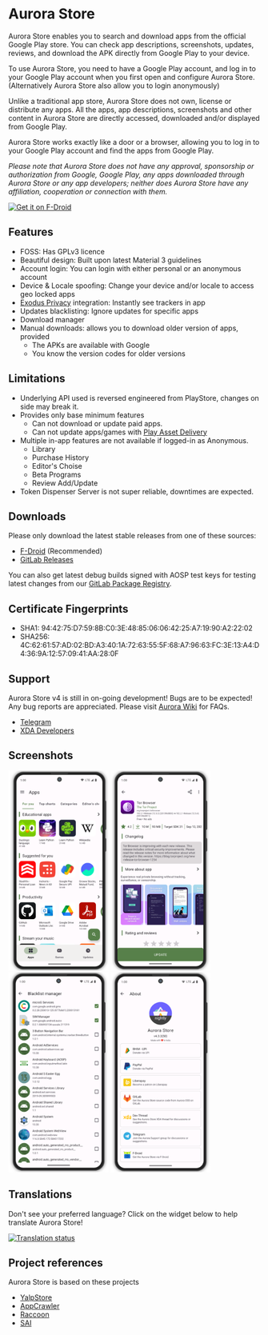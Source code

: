 # Aurora Store

Aurora Store enables you to search and download apps from the official Google Play store. You can check app descriptions, screenshots, updates, reviews, and download the APK directly from Google Play to your device. 

To use Aurora Store, you need to have a Google Play account, and log in to your Google Play account when you first open and configure Aurora Store.
(Alternatively Aurora Store also allow you to login anonymously)

Unlike a traditional app store, Aurora Store does not own, license or distribute any apps. All the apps, app descriptions, screenshots and other content in Aurora Store are directly accessed, downloaded and/or displayed from Google Play. 

Aurora Store works exactly like a door or a browser, allowing you to log in to your Google Play account and find the apps from Google Play. 

*_Please note that Aurora Store does not have any approval, sponsorship or authorization from Google, Google Play, any apps downloaded through Aurora Store or any app developers; neither does Aurora Store have any affiliation, cooperation or connection with them._*

[<img src="https://f-droid.org/badge/get-it-on.png" alt="Get it on F-Droid" height="60">](https://f-droid.org/en/packages/com.aurora.store/)

## Features

- FOSS: Has GPLv3 licence
- Beautiful design: Built upon latest Material 3 guidelines
- Account login: You can login with either personal or an anonymous account
- Device & Locale spoofing: Change your device and/or locale to access geo locked apps
- [Exodus Privacy](https://exodus-privacy.eu.org/) integration: Instantly see trackers in app
- Updates blacklisting: Ignore updates for specific apps
- Download manager
- Manual downloads: allows you to download older version of apps, provided
  - The APKs are available with Google
  - You know the version codes for older versions 

## Limitations

- Underlying API used is reversed engineered from PlayStore, changes on side may break it.
- Provides only base minimum features
  - Can not download or update paid apps.
  - Can not update apps/games with [Play Asset Delivery](https://developer.android.com/guide/playcore/asset-delivery)
- Multiple in-app features are not available if logged-in as Anonymous.
  - Library
  - Purchase History
  - Editor's Choise
  - Beta Programs
  - Review Add/Update
- Token Dispenser Server is not super reliable, downtimes are expected.  

## Downloads

Please only download the latest stable releases from one of these sources:

- [F-Droid](https://f-droid.org/en/packages/com.aurora.store/) (Recommended)
- [GitLab Releases](https://gitlab.com/AuroraOSS/AuroraStore/-/releases)

You can also get latest debug builds signed with AOSP test keys for testing latest changes from our [GitLab Package Registry](https://gitlab.com/AuroraOSS/AuroraStore/-/packages/24103616).

## Certificate Fingerprints

- SHA1: 94:42:75:D7:59:8B:C0:3E:48:85:06:06:42:25:A7:19:90:A2:22:02
- SHA256: 4C:62:61:57:AD:02:BD:A3:40:1A:72:63:55:5F:68:A7:96:63:FC:3E:13:A4:D4:36:9A:12:57:09:41:AA:28:0F

## Support

Aurora Store v4 is still in on-going development! Bugs are to be expected! Any bug reports are appreciated.
Please visit [Aurora Wiki](https://gitlab.com/AuroraOSS/AuroraStore/-/wikis/home) for FAQs.

- [Telegram](https://t.me/AuroraSupport)
- [XDA Developers](https://forum.xda-developers.com/t/app-5-0-aurora-store-open-source-google-play-client.3739733/)

## Screenshots

<img src="fastlane/metadata/android/en-US/images/phoneScreenshots/screenshot-01.png" height="400">
<img src="fastlane/metadata/android/en-US/images/phoneScreenshots/screenshot-03.png" height="400">
<img src="fastlane/metadata/android/en-US/images/phoneScreenshots/screenshot-07.png" height="400">
<img src="fastlane/metadata/android/en-US/images/phoneScreenshots/screenshot-08.png" height="400">

## Translations

Don't see your preferred language? Click on the widget below to help translate Aurora Store!

<a href="https://hosted.weblate.org/engage/aurora-store/">
  <img src="https://hosted.weblate.org/widgets/aurora-store/-/287x66-grey.png" alt="Translation status" />
</a>

## Project references

Aurora Store is based on these projects

- [YalpStore](https://github.com/yeriomin/YalpStore)
- [AppCrawler](https://github.com/Akdeniz/google-play-crawler)
- [Raccoon](https://github.com/onyxbits/raccoon4)
- [SAI](https://github.com/Aefyr/SAI)
